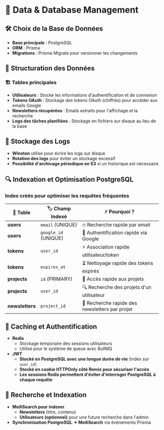 # 💾 Data & Database Management

## 🛠️ Choix de la Base de Données

- **Base principale** : PostgreSQL
- **ORM** : Prisma
- **Migrations** : Prisma Migrate pour versionner les changements

## 📂 Structuration des Données

### 🏗️ Tables principales

- **Utilisateurs** : Stocke les informations d'authentification et de connexion
- **Tokens OAuth** : Stockage des tokens OAuth (chiffrés) pour accéder aux emails Google
- **Newsletters récupérées** : Emails extraits pour l'affichage et la recherche
- **Logs des tâches planifiées** : Stockage en fichiers sur disque au lieu de la base

## 📌 Stockage des Logs

- **Winston** utilisé pour écrire les logs sur disque
- **Rotation des logs** pour éviter un stockage excessif
- **Possibilité d'archivage périodique en S3** si un historique est nécessaire

## 🔍 Indexation et Optimisation PostgreSQL

### **Index créés pour optimiser les requêtes fréquentes**

| 📂 **Table** | 🏷️ **Champ Indexé** | ⚡ **Pourquoi ?** |
| --- | --- | --- |
| **users** | `email` (UNIQUE) | 🔥 Recherche rapide par email |
| **users** | `google_id` (UNIQUE) | 🔐 Authentification rapide via Google |
| **tokens** | `user_id` | ⚡ Association rapide utilisateur/token |
| **tokens** | `expires_at` | ⏳ Nettoyage rapide des tokens expirés |
| **projects** | `id` (PRIMARY) | 📂 Accès rapide aux projets |
| **projects** | `user_id` | 🔍 Recherche des projets d'un utilisateur |
| **newsletters** | `project_id` | 🔎 Recherche rapide des newsletters par projet |

## 🚀 Caching et Authentification

- **Redis**
  - Stockage temporaire des sessions utilisateurs
  - Utilisé pour le système de queue avec BullMQ
- **JWT**
  - **Stocké en PostgreSQL avec une longue durée de vie** (index sur `user_id`)
  - **Stocké en cookie HTTPOnly côté Remix pour sécuriser l'accès**
  - **Les sessions Redis permettent d'éviter d'interroger PostgreSQL à chaque requête**

## 🔎 Recherche et Indexation

- **MeiliSearch pour indexer**
  - **Newsletters** (titre, contenu)
  - **Utilisateurs (optionnel)** pour une future recherche dans l'admin
- **Synchronisation PostgreSQL → MeiliSearch** via événements Prisma
